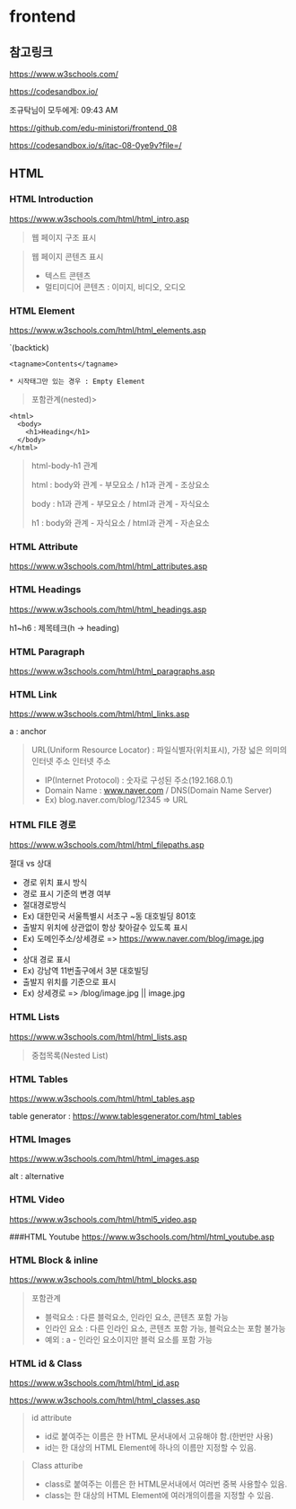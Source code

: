# frontend

## 참고링크

https://www.w3schools.com/

https://codesandbox.io/

조규탁님이 모두에게: 09:43 AM

https://github.com/edu-ministori/frontend_08

https://codesandbox.io/s/itac-08-0ye9v?file=/

## HTML

### HTML Introduction

https://www.w3schools.com/html/html_intro.asp

> 웹 페이지 구조 표시

> 웹 페이지 콘텐츠 표시
>
> - 텍스트 콘텐츠
> - 멀티미디어 콘텐츠 : 이미지, 비디오, 오디오

### HTML Element

https://www.w3schools.com/html/html_elements.asp

`(backtick)

```
<tagname>Contents</tagname>

* 시작태그만 있는 경우 : Empty Element
```

> 포함관계(nested)>

```
<html>
  <body>
    <h1>Heading</h1>
  </body>
</html>
```

> html-body-h1 관계
>
> html : body와 관계 - 부모요소 / h1과 관계 - 조상요소
>
> body : h1과 관계 - 부모요소 / html과 관계 - 자식요소
>
> h1 : body와 관계 - 자식요소 / html과 관계 - 자손요소

### HTML Attribute

https://www.w3schools.com/html/html_attributes.asp

### HTML Headings

https://www.w3schools.com/html/html_headings.asp

h1~h6 : 제목테크(h -> heading)

### HTML Paragraph

https://www.w3schools.com/html/html_paragraphs.asp

### HTML Link

https://www.w3schools.com/html/html_links.asp

a : anchor

> URL(Uniform Resource Locator) : 파일식별자(위치표시), 가장 넓은 의미의 인터넷 주소
> 인터넷 주소
>
> - IP(Internet Protocol) : 숫자로 구성된 주소(192.168.0.1)
> - Domain Name : www.naver.com / DNS(Domain Name Server)
> - Ex) blog.naver.com/blog/12345 => URL

### HTML FILE 경로

https://www.w3schools.com/html/html_filepaths.asp

절대 vs 상대

- 경로 위치 표시 방식
- 경로 표시 기준의 변경 여부
- 절대경로방식
- Ex) 대한민국 서울특별시 서초구 ~동 대호빌딩 801호
- 출발지 위치에 상관없이 항상 찾아갈수 있도록 표시
- Ex) 도메인주소/상세경로 => https://www.naver.com/blog/image.jpg
-
- 상대 경로 표시
- Ex) 강남역 11번출구에서 3분 대호빌딩
- 출발지 위치를 기준으로 표시
- Ex) 상세경로 => /blog/image.jpg || image.jpg

### HTML Lists

https://www.w3schools.com/html/html_lists.asp

> 중첩목록(Nested List)

### HTML Tables

https://www.w3schools.com/html/html_tables.asp

table generator : https://www.tablesgenerator.com/html_tables

### HTML Images

https://www.w3schools.com/html/html_images.asp

alt : alternative

### HTML Video

https://www.w3schools.com/html/html5_video.asp

###HTML Youtube
https://www.w3schools.com/html/html_youtube.asp

### HTML Block & inline

https://www.w3schools.com/html/html_blocks.asp

> 포함관계
>
> - 블럭요소 : 다른 블럭요소, 인라인 요소, 콘텐츠 포함 가능
> - 인라인 요소 : 다른 인라인 요소, 콘텐츠 포함 가능, 블럭요소는 포함 불가능
> - 예외 : a - 인라인 요소이지만 블럭 요소를 포함 가능

### HTML id & Class

https://www.w3schools.com/html/html_id.asp

https://www.w3schools.com/html/html_classes.asp

> id attribute
>
> - id로 붙여주는 이름은 한 HTML 문서내에서 고유해야 함.(한번만 사용)
> - id는 한 대상의 HTML Element에 하나의 이름만 지정할 수 있음.

> Class atturibe
>
> - class로 붙여주는 이름은 한 HTML문서내에서 여러번 중복 사용할수 있음.
> - class는 한 대상의 HTML Element에 여러개의이름을 지정할 수 있음.
